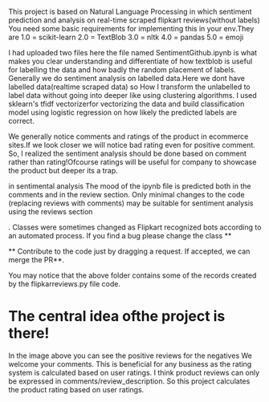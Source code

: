 This project is based on Natural Language Processing in which sentiment prediction and analysis on real-time scraped flipkart reviews(without labels)
You need some basic requirements for implementing this in your env.They are
1.0 = scikit-learn
2.0 = TextBlob
3.0 = nltk
4.0 = pandas
5.0 = emoji

I had uploaded two files here the file named SentimentGithub.ipynb is what makes you clear understanding and differentiate of how textblob is useful for labelling the data and how badly the random placement of labels.
Generally we do sentiment analysis on labelled data.Here we dont have labelled data(realtime scraped data) so How I transform the unlabelled to label data without going into deeper like using clustering algorithms.
I used sklearn's tfidf vectorizerfor vectorizing the data and build classification model using logistic regression on how likely the predicted labels are correct.

We generally notice comments and ratings of the product in ecommerce sites.If we look closer we will notice bad rating even for positive comment. So, I realized the sentiment analysis should be done based on comment rather than rating!Ofcourse ratings will be useful for company to showcase the product but deeper its a trap.

in sentimental analysis
The mood of the ipynb file is predicted both in the comments and in the review section. Only minimal changes to the code (replacing reviews with comments) may be suitable for sentiment analysis using the reviews section

. Classes were sometimes changed as Flipkart recognized bots according to an automated process. If you find a bug please change the class **

** Contribute to the code just by dragging a request. If accepted, we can merge the PR**.

You may notice that the above folder contains some of the records created by the flipkarreviews.py file code.

# The central idea of ​​the project is there!
In the image above you can see the positive reviews for the negatives We welcome your comments. This is beneficial for any business as the rating system is calculated based on user ratings. I think product reviews can only be expressed in comments/review_description. So this project calculates the product rating based on user ratings.